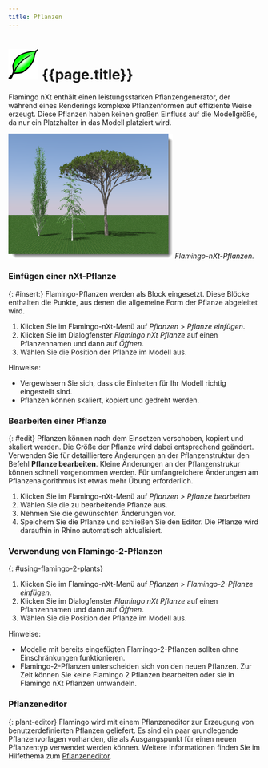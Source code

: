 ```yaml
---
title: Pflanzen
---
```


# ![images/plants.svg](images/plants.svg) {{page.title}}
Flamingo nXt enthält einen leistungsstarken Pflanzengenerator, der während eines Renderings komplexe Pflanzenformen auf effiziente Weise erzeugt. Diese Pflanzen haben keinen großen Einfluss auf die Modellgröße, da nur ein Platzhalter in das Modell platziert wird.

![images/plants-001.png](images/plants-001.png)
*Flamingo-nXt-Pflanzen.*

### Einfügen einer nXt-Pflanze
{: #insert:}
Flamingo-Pflanzen werden als Block eingesetzt.  Diese Blöcke enthalten die Punkte, aus denen die allgemeine Form der Pflanze abgeleitet wird.

1. Klicken Sie im Flamingo-nXt-Menü auf *Pflanzen* > *Pflanze einfügen*.
1. Klicken Sie im Dialogfenster *Flamingo nXt Pflanze* auf einen Pflanzennamen und dann auf *Öffnen*.
1. Wählen Sie die Position der Pflanze im Modell aus.

Hinweise:

* Vergewissern Sie sich, dass die Einheiten für Ihr Modell richtig eingestellt sind.
* Pflanzen können skaliert, kopiert und gedreht werden.

### Bearbeiten einer Pflanze
{: #edit}
Pflanzen können nach dem Einsetzen verschoben, kopiert und skaliert werden. Die Größe der Pflanze wird dabei entsprechend geändert. Verwenden Sie für detailliertere Änderungen an der Pflanzenstruktur den Befehl **Pflanze bearbeiten**. Kleine Änderungen an der Pflanzenstrukur können schnell vorgenommen werden.  Für umfangreichere Änderungen am Pflanzenalgorithmus ist etwas mehr Übung erforderlich.

1. Klicken Sie im Flamingo-nXt-Menü auf *Pflanzen > Pflanze bearbeiten*
1. Wählen Sie die zu bearbeitende Pflanze aus.
1. Nehmen Sie die gewünschten Änderungen vor.
1. Speichern Sie die Pflanze und schließen Sie den Editor.  Die Pflanze wird daraufhin in Rhino automatisch aktualisiert.

### Verwendung von Flamingo-2-Pflanzen
{: #using-flamingo-2-plants}
1. Klicken Sie im Flamingo-nXt-Menü auf *Pflanzen > Flamingo-2-Pflanze einfügen*.
1. Klicken Sie im Dialogfenster *Flamingo nXt Pflanze* auf einen Pflanzennamen und dann auf *Öffnen*.
1. Wählen Sie die Position der Pflanze im Modell aus.

Hinweise:

* Modelle mit bereits eingefügten Flamingo-2-Pflanzen sollten ohne Einschränkungen funktionieren.
* Flamingo-2-Pflanzen unterscheiden sich von den neuen Pflanzen. Zur Zeit können Sie keine Flamingo 2 Pflanzen bearbeiten oder sie in Flamingo nXt Pflanzen umwandeln.

### Pflanzeneditor
{: plant-editor}
Flamingo wird mit einem Pflanzeneditor zur Erzeugung von benutzerdefinierten Pflanzen geliefert.  Es sind ein paar grundlegende Pflanzenvorlagen vorhanden, die als Ausgangspunkt für einen neuen Pflanzentyp verwendet werden können.  Weitere Informationen finden Sie im Hilfethema zum [Pflanzeneditor](plant-editor.html).